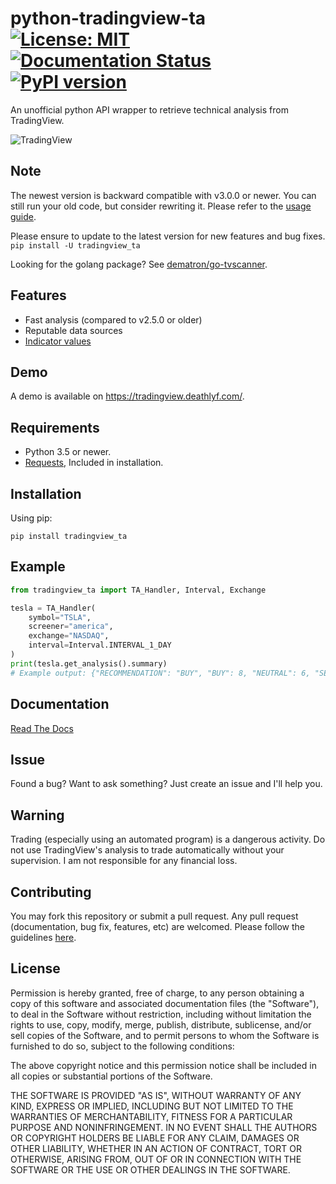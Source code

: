 # python-tradingview-ta [![License: MIT](https://img.shields.io/badge/License-MIT-yellow.svg)](https://opensource.org/licenses/MIT) [![Documentation Status](https://readthedocs.org/projects/python-tradingview-ta/badge/?version=latest)](https://python-tradingview-ta.readthedocs.io/en/latest/?badge=latest) [![PyPI version](https://badge.fury.io/py/tradingview-ta.svg)](https://badge.fury.io/py/tradingview-ta)
 An unofficial python API wrapper to retrieve technical analysis from TradingView.
 
 ![TradingView](https://raw.githubusercontent.com/deathlyface/python-tradingview-ta/main/images/tradingview.png)

## Note
 The newest version is backward compatible with v3.0.0 or newer. You can still run your old code, but consider rewriting it. Please refer to the [usage guide](https://python-tradingview-ta.readthedocs.io/en/latest/usage.html).

 Please ensure to update to the latest version for new features and bug fixes. `pip install -U tradingview_ta`
 
 Looking for the golang package? See [dematron/go-tvscanner](https://github.com/dematron/go-tvscanner).
 
## Features
* Fast analysis (compared to v2.5.0 or older)
* Reputable data sources
* [Indicator values](https://python-tradingview-ta.readthedocs.io/en/latest/usage.html#indicator-values)

## Demo
A demo is available on https://tradingview.deathlyf.com/.

## Requirements
 - Python 3.5 or newer.
 - [Requests](https://pypi.org/project/requests/), Included in installation.
 
## Installation
 Using pip:
 
```pip install tradingview_ta```

## Example
```python
from tradingview_ta import TA_Handler, Interval, Exchange

tesla = TA_Handler(
    symbol="TSLA",
    screener="america",
    exchange="NASDAQ",
    interval=Interval.INTERVAL_1_DAY
)
print(tesla.get_analysis().summary)
# Example output: {"RECOMMENDATION": "BUY", "BUY": 8, "NEUTRAL": 6, "SELL": 3}
```
## Documentation
 [Read The Docs](https://python-tradingview-ta.readthedocs.io)

## Issue
 Found a bug? Want to ask something? Just create an issue and I'll help you.
  
## Warning
 Trading (especially using an automated program) is a dangerous activity. Do not use TradingView's analysis to trade automatically without your supervision. I am not responsible for any financial loss.

## Contributing
 You may fork this repository or submit a pull request. Any pull request (documentation, bug fix, features, etc) are welcomed. Please follow the guidelines [here](https://github.com/deathlyface/python-tradingview-ta/blob/main/CONTRIBUTING.md).
 
## License
 Permission is hereby granted, free of charge, to any person obtaining a copy of this software and associated documentation files (the "Software"), to deal in the Software without restriction, including without limitation the rights to use, copy, modify, merge, publish, distribute, sublicense, and/or sell copies of the Software, and to permit persons to whom the Software is furnished to do so, subject to the following conditions:

 The above copyright notice and this permission notice shall be included in all copies or substantial portions of the Software.

 THE SOFTWARE IS PROVIDED "AS IS", WITHOUT WARRANTY OF ANY KIND, EXPRESS OR IMPLIED, INCLUDING BUT NOT LIMITED TO THE WARRANTIES OF MERCHANTABILITY, FITNESS FOR A PARTICULAR PURPOSE AND NONINFRINGEMENT. IN NO EVENT SHALL THE AUTHORS OR COPYRIGHT HOLDERS BE LIABLE FOR ANY CLAIM, DAMAGES OR OTHER LIABILITY, WHETHER IN AN ACTION OF CONTRACT, TORT OR OTHERWISE, ARISING FROM, OUT OF OR IN CONNECTION WITH THE SOFTWARE OR THE USE OR OTHER DEALINGS IN THE SOFTWARE.
